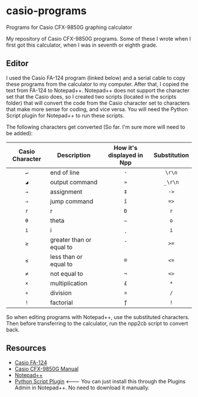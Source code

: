# casio-programs
Programs for Casio CFX-9850G graphing calculator

My repository of Casio CFX-9850G programs. Some of these I wrote when I first got this calculator, when I was in seventh or eighth grade.

## Editor
I used the Casio FA-124 program (linked below) and a serial cable to copy these programs from the calculator to my computer. After that, I copied the text from FA-124 to Notepad++. Notepad++ does not support the character set that the Casio does, so I created two scripts (located in the scripts folder) that will convert the code from the Casio character set to characters that make more sense for coding, and vice versa. You will need the Python Script plugin for Notepad++ to run these scripts.

The following characters get converted (So far. I'm sure more will need to be added):

| Casio Character | Description              | How it's displayed in Npp | Substitution |
| :-------------: | -----------              | :-----------------------: | :----------: |
| `↵`             | end of line              | `·`                       | `\r\n`       |
| `◢`             | output command           | `»`                       | `_\r\n`      |
| `→`             | assignment               | `‡`                       | `->`         |
| `⇒`             | jump command             | `î`                       | `=>`         |
| `r`             | r                        | `Ð`                       | `r`          |
| `θ`             | theta                    | `–`                       | `o`          |
| `i`             | i                        | `¸`                       | `i`          |
| `≥`             | greater than or equal to | `¯`                       | `>=`         |
| `≤`             | less than or equal to    | `®`                       | `<=`         |
| `≠`             | not equal to             | `¬`                       | `<>`         |
| `×`             | multiplication           | `£`                       | `*`          |
| `÷`             | division                 | `¤`                       | `/`          |
| `!`             | factorial                | `ƒ`                       | `!`          |

So when editing programs with Notepad++, use the substituted characters. Then before transferring to the calculator, run the npp2cb script to convert back.

## Resources
* [Casio FA-124](https://edu.casio.com/forteachers/er/software/)
* [Casio CFX-9850G Manual](https://support.casio.com/en/manual/manualfile.php?cid=004008001)
* [Notepad++](https://notepad-plus-plus.org/downloads/)
* [Python Script Plugin](https://npppythonscript.sourceforge.net/)  <--- You can just install this through the Plugins Admin in Notepad++. No need to download it manually.
